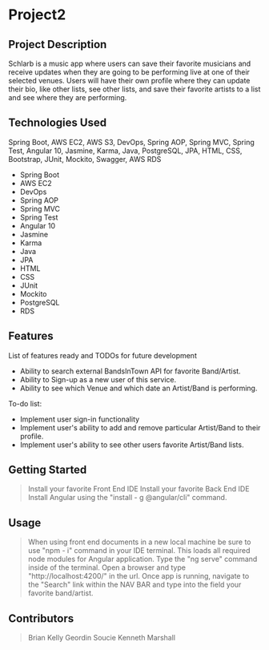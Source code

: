 # Project2
## Project Description

Schlarb is a music app where users can save their favorite musicians and receive updates when they are going to be performing live at one of their selected venues. Users will have their own profile where they can update their bio, like other lists, see other lists, and save their favorite artists to a list and see where they are performing.


## Technologies Used
Spring Boot, AWS EC2, AWS S3, DevOps, Spring AOP, Spring MVC, Spring Test, Angular 10, Jasmine, Karma, Java, PostgreSQL, JPA, HTML, CSS, Bootstrap, JUnit, Mockito, Swagger, AWS RDS
* Spring Boot
* AWS EC2 
* DevOps
* Spring AOP
* Spring MVC
* Spring Test
* Angular 10
* Jasmine
* Karma 
* Java
* JPA 
* HTML
* CSS
* JUnit
* Mockito
* PostgreSQL
* RDS
## Features

List of features ready and TODOs for future development
* Ability to search external BandsInTown API for favorite Band/Artist.
* Ability to Sign-up as a new user of this service.
* Ability to see which Venue and which date an Artist/Band is performing.

To-do list:
* Implement user sign-in functionality
* Implement user's ability to add and remove particular Artist/Band to their profile.
* Implement user's ability to see other users favorite Artist/Band lists.

## Getting Started
   
> Install your favorite Front End IDE
> Install your favorite Back End IDE
> Install Angular using the "install - g @angular/cli" command.
> 

## Usage
>  When using front end documents in a new local machine be sure to use "npm - i" command in your IDE terminal. This loads all required node modules for Angular application.
>  Type the "ng serve" command inside of the terminal.
>  Open a browser and type "http://localhost:4200/" in the url.
>  Once app is running, navigate to the "Search" link within the NAV BAR and type into the field your favorite band/artist.

## Contributors

>Brian Kelly
>Geordin Soucie
>Kenneth Marshall


